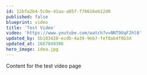 ```yaml
---
id: 12bfa2b4-5c0e-41aa-a05f-f78616eb12d0
published: false
blueprint: video
title: 'Test Video'
video: 'https://www.youtube.com/watch?v=NNT9UqF2hl0'
updated_by: 5b183420-ecdb-4a39-9eb7-fef8ab4f8b3d
updated_at: 1667849306
hero_image: idea.jpg
---
```

Content for the test video page